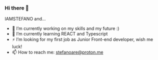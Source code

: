 ### Hi there 👋

<!--
**iamstefano/iamstefano** is a ✨ _special_ ✨ repository because its `README.md` (this file) appears on your GitHub profile.

Here are some ideas to get you started: -->
IAMSTEFANO and...

- 🔭 I’m currently working on my skills and my future :)
- 🌱 I’m currently learning REACT and Typescript
- ⚡ I’m looking for my first job as Junior Front-end developer, wish me luck!
- 📫 How to reach me: stefanoare@proton.me
<!-- - 😄 Pronouns: He/Him
- ⚡ Fun fact: ... -->

